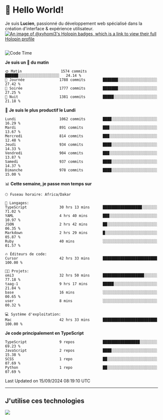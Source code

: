 # 👋 Hello World!

Je suis **Lucien**, passionné du développement web spécialisé dans la création d'interface & expérience utilisateur.
[![An image of @xyhomi3's Holopin badges, which is a link to view their full Holopin profile](https://holopin.me/xyhomi3)](https://holopin.io/@xyhomi3)

##

<!--START_SECTION:waka-->
![Code Time](http://img.shields.io/badge/Code%20Time-2%2C047%20hrs%2016%20mins-blue)

**Je suis un 🐤 du matin** 

```text
🌞 Matin                  1574 commits        ██████░░░░░░░░░░░░░░░░░░░   24.14 % 
🌆 Journée                1788 commits        ███████░░░░░░░░░░░░░░░░░░   27.42 % 
🌃 Soirée                 1777 commits        ███████░░░░░░░░░░░░░░░░░░   27.25 % 
🌙 Nuit                   1381 commits        █████░░░░░░░░░░░░░░░░░░░░   21.18 % 
```
📅 **Je suis le plus productif le Lundi** 

```text
Lundi                    1062 commits        ████░░░░░░░░░░░░░░░░░░░░░   16.29 % 
Mardi                    891 commits         ███░░░░░░░░░░░░░░░░░░░░░░   13.67 % 
Mercredi                 814 commits         ███░░░░░░░░░░░░░░░░░░░░░░   12.48 % 
Jeudi                    934 commits         ████░░░░░░░░░░░░░░░░░░░░░   14.33 % 
Vendredi                 904 commits         ███░░░░░░░░░░░░░░░░░░░░░░   13.87 % 
Samedi                   937 commits         ████░░░░░░░░░░░░░░░░░░░░░   14.37 % 
Dimanche                 978 commits         ████░░░░░░░░░░░░░░░░░░░░░   15.00 % 
```


📊 **Cette semaine, je passe mon temps sur** 

```text
🕑︎ Fuseau horaire: Africa/Dakar

💬 Langages: 
TypeScript               30 hrs 13 mins      ██████████████████░░░░░░░   71.02 % 
YAML                     4 hrs 40 mins       ███░░░░░░░░░░░░░░░░░░░░░░   10.97 % 
JSON                     2 hrs 42 mins       ██░░░░░░░░░░░░░░░░░░░░░░░   06.35 % 
Markdown                 2 hrs 29 mins       █░░░░░░░░░░░░░░░░░░░░░░░░   05.87 % 
Ruby                     40 mins             ░░░░░░░░░░░░░░░░░░░░░░░░░   01.57 % 

🔥 Éditeurs de code: 
Cursor                   42 hrs 33 mins      █████████████████████████   100.00 % 

🐱‍💻 Projets: 
omi3                     32 hrs 50 mins      ███████████████████░░░░░░   77.18 % 
taag-1                   9 hrs 17 mins       █████░░░░░░░░░░░░░░░░░░░░   21.84 % 
base                     16 mins             ░░░░░░░░░░░░░░░░░░░░░░░░░   00.65 % 
user                     8 mins              ░░░░░░░░░░░░░░░░░░░░░░░░░   00.32 % 

💻 Système d'exploitation: 
Mac                      42 hrs 33 mins      █████████████████████████   100.00 % 
```

**Je code principalement en TypeScript** 

```text
TypeScript               9 repos             █████████████████░░░░░░░░   69.23 % 
JavaScript               2 repos             ████░░░░░░░░░░░░░░░░░░░░░   15.38 % 
SCSS                     1 repo              ██░░░░░░░░░░░░░░░░░░░░░░░   07.69 % 
Python                   1 repo              ██░░░░░░░░░░░░░░░░░░░░░░░   07.69 % 
```




 Last Updated on 15/09/2024 08:19:10 UTC
<!--END_SECTION:waka-->
---

## J'utilise ces technologies

<p align="left">
  <a href="https://skillicons.dev">
    <img src="https://skillicons.dev/icons?i=ts,js,md,scss,tailwind,react,docker,express,astro,vite,nextjs,vercel,figma,ableton" />
  </a>
</p>

